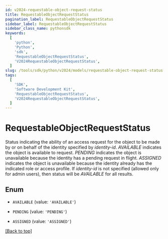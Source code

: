 ```yaml
---
id: v2024-requestable-object-request-status
title: RequestableObjectRequestStatus
pagination_label: RequestableObjectRequestStatus
sidebar_label: RequestableObjectRequestStatus
sidebar_class_name: pythonsdk
keywords:
  [
    'python',
    'Python',
    'sdk',
    'RequestableObjectRequestStatus',
    'V2024RequestableObjectRequestStatus',
  ]
slug: /tools/sdk/python/v2024/models/requestable-object-request-status
tags:
  [
    'SDK',
    'Software Development Kit',
    'RequestableObjectRequestStatus',
    'V2024RequestableObjectRequestStatus',
  ]
---
```


# RequestableObjectRequestStatus

Status indicating the ability of an access request for the object to be made by or on behalf of the identity specified by _identity-id_. _AVAILABLE_ indicates the object is available to request. _PENDING_ indicates the object is unavailable because the identity has a pending request in flight. _ASSIGNED_ indicates the object is unavailable because the identity already has the indicated role or access profile. If _identity-id_ is not specified (allowed only for admin users), then status will be _AVAILABLE_ for all results.

## Enum

- `AVAILABLE` (value: `'AVAILABLE'`)

- `PENDING` (value: `'PENDING'`)

- `ASSIGNED` (value: `'ASSIGNED'`)

[[Back to top]](#)

